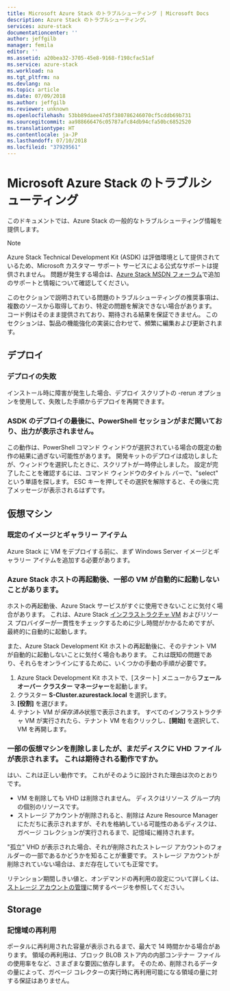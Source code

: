```yaml
---
title: Microsoft Azure Stack のトラブルシューティング | Microsoft Docs
description: Azure Stack のトラブルシューティング。
services: azure-stack
documentationcenter: ''
author: jeffgilb
manager: femila
editor: ''
ms.assetid: a20bea32-3705-45e8-9168-f198cfac51af
ms.service: azure-stack
ms.workload: na
ms.tgt_pltfrm: na
ms.devlang: na
ms.topic: article
ms.date: 07/09/2018
ms.author: jeffgilb
ms.reviewer: unknown
ms.openlocfilehash: 53bb89daee47d5f380786246070cf5cddb69b731
ms.sourcegitcommit: aa988666476c05787afc84db94cfa50bc6852520
ms.translationtype: HT
ms.contentlocale: ja-JP
ms.lasthandoff: 07/10/2018
ms.locfileid: "37929561"
---
```

# <a name="microsoft-azure-stack-troubleshooting"></a>Microsoft Azure Stack のトラブルシューティング

このドキュメントでは、Azure Stack の一般的なトラブルシューティング情報を提供します。 

> [!NOTE]
> Azure Stack Technical Development Kit (ASDK) は評価環境として提供されているため、Microsoft カスタマー サポート サービスによる公式なサポートは提供されません。 問題が発生する場合は、[Azure Stack MSDN フォーラム](https://social.msdn.microsoft.com/Forums/azure/home?forum=azurestack)で追加のサポートと情報について確認してください。  

このセクションで説明されている問題のトラブルシューティングの推奨事項は、複数のソースから取得しており、特定の問題を解決できない場合があります。 コード例はそのまま提供されており、期待される結果を保証できません。 このセクションは、製品の機能強化の実装に合わせて、頻繁に編集および更新されます。

## <a name="deployment"></a>デプロイ
### <a name="deployment-failure"></a>デプロイの失敗
インストール時に障害が発生した場合、デプロイ スクリプトの -rerun オプションを使用して、失敗した手順からデプロイを再開できます。  

### <a name="at-the-end-of-asdk-deployment-the-powershell-session-is-still-open-and-doesnt-show-any-output"></a>ASDK のデプロイの最後に、PowerShell セッションがまだ開いており、出力が表示されません。
この動作は、PowerShell コマンド ウィンドウが選択されている場合の既定の動作の結果に過ぎない可能性があります。 開発キットのデプロイは成功しましたが、ウィンドウを選択したときに、スクリプトが一時停止しました。 設定が完了したことを確認するには、コマンド ウィンドウのタイトル バーで、"select" という単語を探します。  ESC キーを押してその選択を解除すると、その後に完了メッセージが表示されるはずです。

## <a name="virtual-machines"></a>仮想マシン
### <a name="default-image-and-gallery-item"></a>既定のイメージとギャラリー アイテム
Azure Stack に VM をデプロイする前に、まず Windows Server イメージとギャラリー アイテムを追加する必要があります。

### <a name="after-restarting-my-azure-stack-host-some-vms-may-not-automatically-start"></a>Azure Stack ホストの再起動後、一部の VM が自動的に起動しないことがあります。
ホストの再起動後、Azure Stack サービスがすぐに使用できないことに気付く場合があります。  これは、Azure Stack [インフラストラクチャ VM](..\azure-stack\asdk\asdk-architecture.md#virtual-machine-roles) およびリソース プロバイダーが一貫性をチェックするために少し時間がかかるためですが、最終的に自動的に起動します。

また、Azure Stack Development Kit ホストの再起動後に、そのテナント VM が自動的に起動しないことに気付く場合もあります。 これは既知の問題であり、それらをオンラインにするために、いくつかの手動の手順が必要です。

1.  Azure Stack Development Kit ホストで、[スタート] メニューから**フェールオーバー クラスター マネージャー**を起動します。
2.  クラスター **S-Cluster.azurestack.local** を選択します。
3.  **[役割]** を選びます。
4.  テナント VM が*保存済み*状態で表示されます。 すべてのインフラストラクチャ VM が実行されたら、テナント VM を右クリックし、**[開始]** を選択して、VM を再開します。

### <a name="i-have-deleted-some-virtual-machines-but-still-see-the-vhd-files-on-disk-is-this-behavior-expected"></a>一部の仮想マシンを削除しましたが、まだディスクに VHD ファイルが表示されます。 これは期待される動作ですか。
はい、これは正しい動作です。 これがそのように設計された理由は次のとおりです。

* VM を削除しても VHD は削除されません。 ディスクはリソース グループ内の個別のリソースです。
* ストレージ アカウントが削除されると、削除は Azure Resource Manager にただちに表示されますが、それを格納している可能性のあるディスクは、ガベージ コレクションが実行されるまで、記憶域に維持されます。

"孤立" VHD が表示された場合、それが削除されたストレージ アカウントのフォルダーの一部であるかどうかを知ることが重要です。 ストレージ アカウントが削除されていない場合は、まだ存在していても正常です。

リテンション期間しきい値と、オンデマンドの再利用の設定について詳しくは、[ストレージ アカウントの管理](azure-stack-manage-storage-accounts.md)に関するページを参照してください。

## <a name="storage"></a>Storage
### <a name="storage-reclamation"></a>記憶域の再利用
ポータルに再利用された容量が表示されるまで、最大で 14 時間かかる場合があります。 領域の再利用は、ブロック BLOB ストア内の内部コンテナー ファイルの使用率をなど、さまざまな要因に依存します。 そのため、削除されるデータの量によって、ガベージ コレクターの実行時に再利用可能になる領域の量に対する保証はありません。

